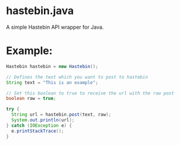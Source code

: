 # hastebin.java
A simple Hastebin API wrapper for Java. 

# Example:

```java 
Hastebin hastebin = new Hastebin();

// Defines the text which you want to post to hastebin
String text = "This is an example";

// Set this boolean to true to receive the url with the raw post
boolean raw = true;

try {
  String url = hastebin.post(text, raw);
  System.out.println(url);
} catch (IOException e) {
  e.printStackTrace();
}
```
